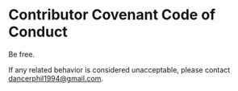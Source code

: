 # Contributor Covenant Code of Conduct

Be free.

If any related behavior is considered unacceptable, please contact dancerphil1994@gmail.com.
